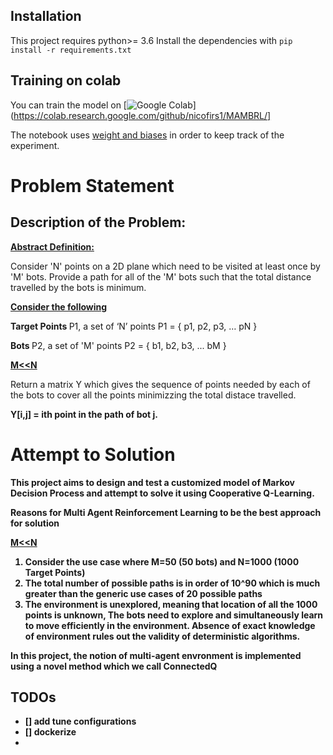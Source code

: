 ## Installation 
This project requires python>= 3.6
Install the dependencies with
`pip install -r requirements.txt`


## Training on colab
You can train the model on [![Google Colab](https://colab.research.google.com/assets/colab-badge.svg)](https://colab.research.google.com/github/nicofirs1/MAMBRL/]

The notebook uses [weight and biases](https://wandb.ai/) in order to keep track of the experiment.

# Problem Statement

## Description of the Problem:

<b><u>Abstract Definition:</b></u>

Consider 'N' points on a 2D plane which need to be visited at least once by 'M' bots.
Provide a path for all of the 'M' bots such that the total distance travelled by the bots is minimum.

<b><u>Consider the following </b></u>

<b> Target Points </b>
P1, a set of ‘N’ points
P1 = { p1, p2, p3, … pN }

<b> Bots </b>
P2, a set of 'M' points 
P2  = { b1, b2, b3, ... bM }

<b> <u> M<<N </b> </u>

Return a matrix Y which gives the sequence of points needed by each of the bots to cover all the points minimizzing the total distace travelled.

<b> Y[i,j] = ith point in the path of bot j.

# Attempt to Solution
This project aims to design and test a customized model of Markov Decision Process and attempt to solve it using Cooperative Q-Learning.

<b> Reasons for Multi Agent Reinforcement Learning to be the best approach for solution </b>

<b> <u> M<<N </b> </u>

1.  Consider the use case where M=50 (50 bots) and N=1000 (1000 Target Points)
2. The total number of possible paths is in order of 10^90 which is much greater than the generic use cases of 20 possible paths
3.  The environment is unexplored, meaning that location of all the 1000 points is unknown, The bots need to explore and simultaneously learn to move efficiently in the environment. Absence of exact knowledge of environment rules out the validity of deterministic algorithms.

In this project, the notion of multi-agent envronment is implemented using a novel method which we call <b> ConnectedQ </b>


## TODOs


- [] add tune configurations
- [] dockerize
- 